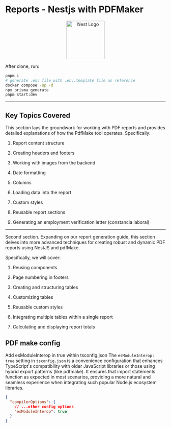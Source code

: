 # Reports - Nestjs with PDFMaker

<p align="center">
  <a href="http://nestjs.com/" target="blank"><img src="https://nestjs.com/img/logo-small.svg" width="120" alt="Nest Logo" /></a>
</p>

After clone, run:

```sh
pnpm i
# generate .env file with .env.template file as reference
docker compose -up -d
npx prisma generate
pnpm start:dev
```

---

## Key Topics Covered

This section lays the groundwork for working with PDF reports and provides detailed explanations of how the PdfMake tool operates.
Specifically:

1. Report content structure

2. Creating headers and footers

3. Working with images from the backend

4. Date formatting

5. Columns

6. Loading data into the report

7. Custom styles

8. Reusable report sections

9. Generating an employment verification letter (constancia laboral)

---

Second section. Expanding on our report generation guide, this section delves into more advanced techniques for creating robust and dynamic PDF reports using NestJS and pdfMake.

Specifically, we will cover:

1. Reusing components

2. Page numbering in footers

3. Creating and structuring tables

4. Customizing tables

5. Reusable custom styles

6. Integrating multiple tables within a single report

7. Calculating and displaying report totals

## PDF make config

Add esModuleInterop in true within tsconfig.json
The `esModuleInterop: true` setting in `tsconfig.json` is a convenience configuration that enhances TypeScript's compatibility with older JavaScript libraries or those using hybrid export patterns (like pdfmake). It ensures that import statements function as expected in most scenarios, providing a more natural and seamless experience when integrating such popular Node.js ecosystem libraries.

```json
{
  "compilerOptions": {
    // ...other config options
    "esModuleInterop": true
  }
}
```
